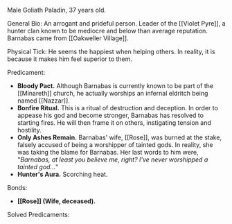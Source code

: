 Male Goliath Paladin, 37 years old.

General Bio:
An arrogant and prideful person. Leader of the [[Violet Pyre]], a hunter clan known to be mediocre and below than average reputation.
Barnabas came from [[Oakweller Village]].

Physical Tick:
He seems the happiest when helping others. In reality, it is because it makes him feel superior to them.

Predicament:
- **Bloody Pact.** Although Barnabas is currently known to be part of the [[Minareth]] church, he actually worships an infernal eldritch being named [[Nazzar]].
- **Bonfire Ritual.** This is a ritual of destruction and deception. In order to appease his god and become stronger, Barnabas has resolved to starting fires. He will then frame it on others, instigating tension and hostility.
- **Only Ashes Remain.** Barnabas' wife, [[Rose]], was burned at the stake, falsely accused of being a worshipper of tainted gods. In reality, she was taking the blame for Barnabas. Her last words to him were,
	"*Barnabas, at least you believe me, right? I've never worshipped a tainted god...*"
- **Hunter's Aura.** Scorching heat.

Bonds:
- **[[Rose]] (Wife, deceased).** 

Solved Predicaments: